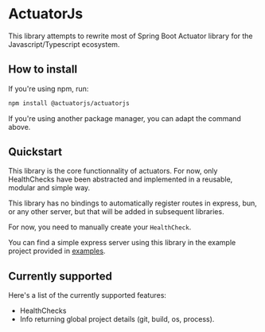 # ActuatorJs

This library attempts to rewrite most of Spring Boot Actuator library for the Javascript/Typescript ecosystem.

## How to install

If you're using npm, run:

```bash
npm install @actuatorjs/actuatorjs
```

If you're using another package manager, you can adapt the command above.

## Quickstart

This library is the core functionnality of actuators.
For now, only HealthChecks have been abstracted and implemented in a reusable, modular and simple way.

This library has no bindings to automatically register routes in express, bun, or any other server, but that will be added in subsequent libraries.

For now, you need to manually create your `HealthCheck`.

You can find a simple express server using this library in the example project provided in [examples](https://github.com/actuatorjs/examples).

## Currently supported
Here's a list of the currently supported features:
- HealthChecks
- Info returning global project details (git, build, os, process).
